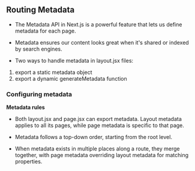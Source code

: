 ## Routing Metadata

- The Metadata API in Next.js is a powerful feature that lets us define metadata for each page.

- Metadata ensures our content looks great when it's shared or indexed by search engines.

- Two ways to handle metadata in layout.jsx files:

1. export a static metadata object
2. export a dynamic generateMetadata function

### Configuring metadata

**Metadata rules**

- Both layout.jsx and page.jsx can export metadata. Layout metadata applies to all its pages, while page metadata is specific to that page.

- Metadata follows a top-down order, starting from the root level.

- When metadata exists in multiple places along a route, they merge together, with page metadata overriding layout metadata for matching properties.